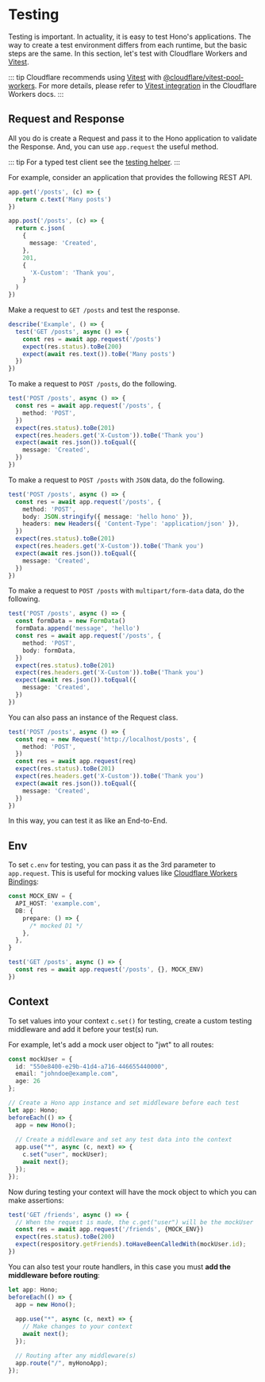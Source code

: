 # Testing

[Vitest]: https://vitest.dev/

Testing is important.
In actuality, it is easy to test Hono's applications.
The way to create a test environment differs from each runtime, but the basic steps are the same.
In this section, let's test with Cloudflare Workers and [Vitest].

::: tip
Cloudflare recommends using [Vitest] with [@cloudflare/vitest-pool-workers](https://www.npmjs.com/package/@cloudflare/vitest-pool-workers). For more details, please refer to [Vitest integration](https://developers.cloudflare.com/workers/testing/vitest-integration/) in the Cloudflare Workers docs.
:::

## Request and Response

All you do is create a Request and pass it to the Hono application to validate the Response.
And, you can use `app.request` the useful method.

::: tip
For a typed test client see the [testing helper](/docs/helpers/testing).
:::

For example, consider an application that provides the following REST API.

```ts
app.get('/posts', (c) => {
  return c.text('Many posts')
})

app.post('/posts', (c) => {
  return c.json(
    {
      message: 'Created',
    },
    201,
    {
      'X-Custom': 'Thank you',
    }
  )
})
```

Make a request to `GET /posts` and test the response.

```ts
describe('Example', () => {
  test('GET /posts', async () => {
    const res = await app.request('/posts')
    expect(res.status).toBe(200)
    expect(await res.text()).toBe('Many posts')
  })
})
```

To make a request to `POST /posts`, do the following.

```ts
test('POST /posts', async () => {
  const res = await app.request('/posts', {
    method: 'POST',
  })
  expect(res.status).toBe(201)
  expect(res.headers.get('X-Custom')).toBe('Thank you')
  expect(await res.json()).toEqual({
    message: 'Created',
  })
})
```

To make a request to `POST /posts` with `JSON` data, do the following.

```ts
test('POST /posts', async () => {
  const res = await app.request('/posts', {
    method: 'POST',
    body: JSON.stringify({ message: 'hello hono' }),
    headers: new Headers({ 'Content-Type': 'application/json' }),
  })
  expect(res.status).toBe(201)
  expect(res.headers.get('X-Custom')).toBe('Thank you')
  expect(await res.json()).toEqual({
    message: 'Created',
  })
})
```

To make a request to `POST /posts` with `multipart/form-data` data, do the following.

```ts
test('POST /posts', async () => {
  const formData = new FormData()
  formData.append('message', 'hello')
  const res = await app.request('/posts', {
    method: 'POST',
    body: formData,
  })
  expect(res.status).toBe(201)
  expect(res.headers.get('X-Custom')).toBe('Thank you')
  expect(await res.json()).toEqual({
    message: 'Created',
  })
})
```

You can also pass an instance of the Request class.

```ts
test('POST /posts', async () => {
  const req = new Request('http://localhost/posts', {
    method: 'POST',
  })
  const res = await app.request(req)
  expect(res.status).toBe(201)
  expect(res.headers.get('X-Custom')).toBe('Thank you')
  expect(await res.json()).toEqual({
    message: 'Created',
  })
})
```

In this way, you can test it as like an End-to-End.

## Env

To set `c.env` for testing, you can pass it as the 3rd parameter to `app.request`. This is useful for mocking values like [Cloudflare Workers Bindings](https://hono.dev/getting-started/cloudflare-workers#bindings):

```ts
const MOCK_ENV = {
  API_HOST: 'example.com',
  DB: {
    prepare: () => {
      /* mocked D1 */
    },
  },
}

test('GET /posts', async () => {
  const res = await app.request('/posts', {}, MOCK_ENV)
})
```

## Context

To set values into your context `c.set()` for testing, create a custom testing middleware and add it before your test(s) run.

For example, let's add a mock user object to "jwt" to all routes:

```ts
const mockUser = {
  id: "550e8400-e29b-41d4-a716-446655440000",
  email: "johndoe@example.com",
  age: 26
};

// Create a Hono app instance and set middleware before each test
let app: Hono;
beforeEach(() => {
  app = new Hono();
  
  // Create a middleware and set any test data into the context
  app.use("*", async (c, next) => {
    c.set("user", mockUser);
    await next();
  });
});

```

Now during testing your context will have the mock object to which you can make assertions:
```ts
test('GET /friends', async () => {
  // When the request is made, the c.get("user") will be the mockUser
  const res = await app.request('/friends', {MOCK_ENV})
  expect(res.status).toBe(200)
  expect(respository.getFriends).toHaveBeenCalledWith(mockUser.id);
})
```

You can also test your route handlers, in this case you must **add the middleware before routing**:

```ts
let app: Hono;
beforeEach(() => {
  app = new Hono();
  
  app.use("*", async (c, next) => {
    // Make changes to your context
    await next();
  });

  // Routing after any middleware(s)
  app.route("/", myHonoApp);
});
```